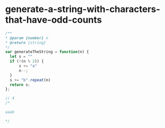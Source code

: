 
  # generate-a-string-with-characters-that-have-odd-counts

  ```javascript
  /**
 * @param {number} n
 * @return {string}
 */
var generateTheString = function(n) {
    let s = ""
    if (!(n % 2)) {
        s += "a"
        n--;
    }
    s += "b".repeat(n)
    return s;
};

// 4
/*

aaab

*/
  ```
  